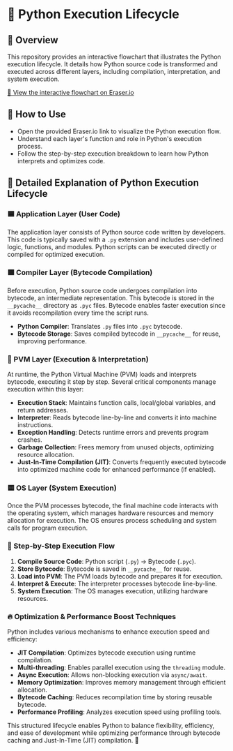 # 🐍 Python Execution Lifecycle

## 🌟 Overview
This repository provides an interactive flowchart that illustrates the Python execution lifecycle. It details how Python source code is transformed and executed across different layers, including compilation, interpretation, and system execution.

[🔗 View the interactive flowchart on Eraser.io](https://app.eraser.io/workspace/JA8Dy71UCtmnfW3E57JG)

## 🚀 How to Use
- Open the provided Eraser.io link to visualize the Python execution flow.
- Understand each layer's function and role in Python's execution process.
- Follow the step-by-step execution breakdown to learn how Python interprets and optimizes code.

## 📜 Detailed Explanation of Python Execution Lifecycle

### 🟦 Application Layer (User Code)
The application layer consists of Python source code written by developers. This code is typically saved with a `.py` extension and includes user-defined logic, functions, and modules. Python scripts can be executed directly or compiled for optimized execution.

### 🟩 Compiler Layer (Bytecode Compilation)
Before execution, Python source code undergoes compilation into bytecode, an intermediate representation. This bytecode is stored in the `__pycache__` directory as `.pyc` files. Bytecode enables faster execution since it avoids recompilation every time the script runs.

- **Python Compiler**: Translates `.py` files into `.pyc` bytecode.
- **Bytecode Storage**: Saves compiled bytecode in `__pycache__` for reuse, improving performance.

### 🔴 PVM Layer (Execution & Interpretation)
At runtime, the Python Virtual Machine (PVM) loads and interprets bytecode, executing it step by step. Several critical components manage execution within this layer:

- **Execution Stack**: Maintains function calls, local/global variables, and return addresses.
- **Interpreter**: Reads bytecode line-by-line and converts it into machine instructions.
- **Exception Handling**: Detects runtime errors and prevents program crashes.
- **Garbage Collection**: Frees memory from unused objects, optimizing resource allocation.
- **Just-In-Time Compilation (JIT)**: Converts frequently executed bytecode into optimized machine code for enhanced performance (if enabled).

### 🟨 OS Layer (System Execution)
Once the PVM processes bytecode, the final machine code interacts with the operating system, which manages hardware resources and memory allocation for execution. The OS ensures process scheduling and system calls for program execution.

### 🔀 Step-by-Step Execution Flow
1. **Compile Source Code**: Python script (`.py`) → Bytecode (`.pyc`).
2. **Store Bytecode**: Bytecode is saved in `__pycache__` for reuse.
3. **Load into PVM**: The PVM loads bytecode and prepares it for execution.
4. **Interpret & Execute**: The interpreter processes bytecode line-by-line.
5. **System Execution**: The OS manages execution, utilizing hardware resources.

### 🔥 Optimization & Performance Boost Techniques
Python includes various mechanisms to enhance execution speed and efficiency:

- **JIT Compilation**: Optimizes bytecode execution using runtime compilation.
- **Multi-threading**: Enables parallel execution using the `threading` module.
- **Async Execution**: Allows non-blocking execution via `async/await`.
- **Memory Optimization**: Improves memory management through efficient allocation.
- **Bytecode Caching**: Reduces recompilation time by storing reusable bytecode.
- **Performance Profiling**: Analyzes execution speed using profiling tools.

This structured lifecycle enables Python to balance flexibility, efficiency, and ease of development while optimizing performance through bytecode caching and Just-In-Time (JIT) compilation. 🚀
